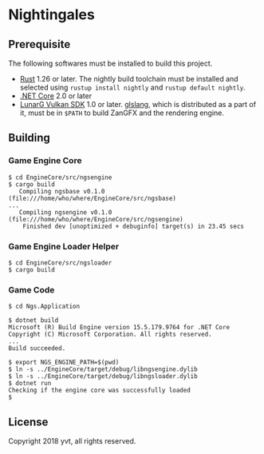 Nightingales
============

## Prerequisite

The following softwares must be installed to build this project.

- [Rust] 1.26 or later. The nightly build toolchain must be installed and selected using `rustup install nightly` and `rustup default nightly`.
- [.NET Core] 2.0 or later
- [LunarG Vulkan SDK] 1.0 or later. [glslang], which is distributed as a part of it, must be in `$PATH` to build ZanGFX and the rendering engine. 

[Rust]: https://www.rust-lang.org/en-US/
[.NET Core]: https://www.microsoft.com/net/download/
[LunarG Vulkan SDK]: https://www.lunarg.com/vulkan-sdk/
[glslang]: https://github.com/KhronosGroup/glslang

## Building

### Game Engine Core

    $ cd EngineCore/src/ngsengine
    $ cargo build
       Compiling ngsbase v0.1.0 (file:///home/who/where/EngineCore/src/ngsbase)
    ...
       Compiling ngsengine v0.1.0 (file:///home/who/where/EngineCore/src/ngsengine)
        Finished dev [unoptimized + debuginfo] target(s) in 23.45 secs

### Game Engine Loader Helper

    $ cd EngineCore/src/ngsloader
    $ cargo build

### Game Code

    $ cd Ngs.Application

    $ dotnet build
    Microsoft (R) Build Engine version 15.5.179.9764 for .NET Core
    Copyright (C) Microsoft Corporation. All rights reserved.
    ...
    Build succeeded.

    $ export NGS_ENGINE_PATH=$(pwd)
    $ ln -s ../EngineCore/target/debug/libngsengine.dylib
    $ ln -s ../EngineCore/target/debug/libngsloader.dylib
    $ dotnet run
    Checking if the engine core was successfully loaded
    $

## License

Copyright 2018 yvt, all rights reserved.
